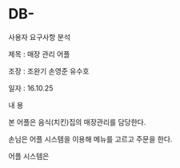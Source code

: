 # DB-
사용자 요구사항 분석


제목
: 매장 관리 어플


조장
: 조완기 손영준 유수호
  
  
일자
:	16.10.25


내   용


본 어플은 음식(치킨)집의 매장관리를 담당한다.

손님은 어플 시스템을 이용해 메뉴를 고르고 주문을 한다.

어플 시스템은 
